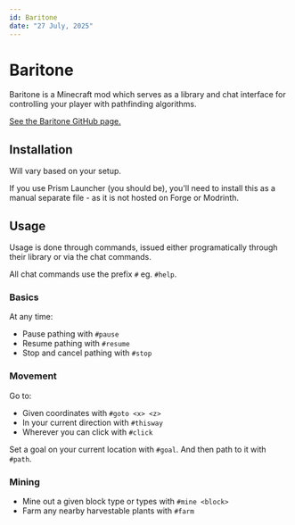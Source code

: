```yaml
---
id: Baritone
date: "27 July, 2025"
---
```


# Baritone

Baritone is a Minecraft mod which serves as a library and chat interface for
controlling your player with pathfinding algorithms.

[See the Baritone GitHub page.](https://github.com/cabaletta/baritone)

## Installation

Will vary based on your setup.

If you use Prism Launcher (you should be), you'll need to install this as a
manual separate file - as it is not hosted on Forge or Modrinth.

## Usage

Usage is done through commands, issued either programatically through their
library or via the chat commands.

All chat commands use the prefix `#` eg. `#help`.

### Basics

At any time:
- Pause pathing with `#pause`
- Resume pathing with `#resume`
- Stop and cancel pathing with `#stop`

### Movement

Go to:
- Given coordinates with `#goto <x> <z>`
- In your current direction with `#thisway`
- Wherever you can click with `#click`

Set a goal on your current location with `#goal`. And then path to it with `#path`.

### Mining

- Mine out a given block type or types with `#mine <block>`
- Farm any nearby harvestable plants with `#farm`
